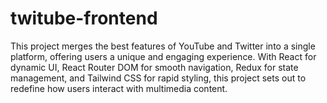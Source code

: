 # twitube-frontend
This project merges the best features of YouTube and Twitter into a single platform, offering users a unique and engaging experience. With React for dynamic UI, React Router DOM for smooth navigation, Redux for state management, and Tailwind CSS for rapid styling, this project sets out to redefine how users interact with multimedia content.
